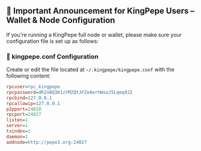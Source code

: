 ## 📢 Important Announcement for KingPepe Users – Wallet & Node Configuration

If you're running a KingPepe full node or wallet, please make sure your configuration file is set up as follows:

### 🧾 kingpepe.conf Configuration

Create or edit the file located at `~/.kingpepe/kingpepe.conf` with the following content:

```ini
rpcuser=rpc_kingpepe
rpcpassword=dR2oBQ3K1zYMZQtJFZeAerhWxaJ5Lqeq9J2
rpcbind=127.0.0.1
rpcallowip=127.0.0.1
p2pport=24028
rpcport=24027
listen=1
server=1
txindex=1
daemon=1
addnode=http://pepe3.org:24027
